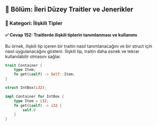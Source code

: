 ## 📘 Bölüm: İleri Düzey Traitler ve Jenerikler  
### 🔹 Kategori: İlişkili Tipler  
#### ✅ Cevap 152: Traitlerde ilişkili tiplerin tanımlanması ve kullanımı

Bu örnek, ilişkili tip içeren bir traitin nasıl tanımlanacağını ve bir struct için nasıl uygulanacağını gösterir. İlişkili tip, traitin daha esnek ve tekrar kullanılabilir olmasını sağlar.

```rust
trait Container {
    type Item;
    fn get(&self) -> Self::Item;
}

struct IntBox(i32);

impl Container for IntBox {
    type Item = i32;
    fn get(&self) -> i32 {
        self.0
    }
}
```
